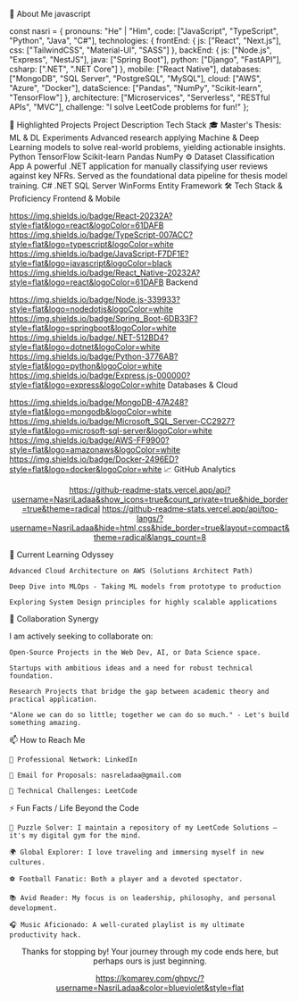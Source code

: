 🧠 About Me
javascript

const nasri = {
  pronouns: "He" | "Him",
  code: ["JavaScript", "TypeScript", "Python", "Java", "C#"],
  technologies: {
    frontEnd: {
      js: ["React", "Next.js"],
      css: ["TailwindCSS", "Material-UI", "SASS"]
    },
    backEnd: {
      js: ["Node.js", "Express", "NestJS"],
      java: ["Spring Boot"],
      python: ["Django", "FastAPI"],
      csharp: [".NET", ".NET Core"]
    },
    mobile: ["React Native"],
    databases: ["MongoDB", "SQL Server", "PostgreSQL", "MySQL"],
    cloud: ["AWS", "Azure", "Docker"],
    dataScience: ["Pandas", "NumPy", "Scikit-learn", "TensorFlow"]
  },
  architecture: ["Microservices", "Serverless", "RESTful APIs", "MVC"],
  challenge: "I solve LeetCode problems for fun!"
};

🚀 Highlighted Projects
Project	Description	Tech Stack
🎓 Master's Thesis: ML & DL Experiments	Advanced research applying Machine & Deep Learning models to solve real-world problems, yielding actionable insights.	Python TensorFlow Scikit-learn Pandas NumPy
⚙️ Dataset Classification App	A powerful .NET application for manually classifying user reviews against key NFRs. Served as the foundational data pipeline for thesis model training.	C# .NET SQL Server WinForms Entity Framework
🛠️ Tech Stack & Proficiency
Frontend & Mobile

https://img.shields.io/badge/React-20232A?style=flat&logo=react&logoColor=61DAFB
https://img.shields.io/badge/TypeScript-007ACC?style=flat&logo=typescript&logoColor=white
https://img.shields.io/badge/JavaScript-F7DF1E?style=flat&logo=javascript&logoColor=black
https://img.shields.io/badge/React_Native-20232A?style=flat&logo=react&logoColor=61DAFB
Backend

https://img.shields.io/badge/Node.js-339933?style=flat&logo=nodedotjs&logoColor=white
https://img.shields.io/badge/Spring_Boot-6DB33F?style=flat&logo=springboot&logoColor=white
https://img.shields.io/badge/.NET-512BD4?style=flat&logo=dotnet&logoColor=white
https://img.shields.io/badge/Python-3776AB?style=flat&logo=python&logoColor=white
https://img.shields.io/badge/Express.js-000000?style=flat&logo=express&logoColor=white
Databases & Cloud

https://img.shields.io/badge/MongoDB-47A248?style=flat&logo=mongodb&logoColor=white
https://img.shields.io/badge/Microsoft_SQL_Server-CC2927?style=flat&logo=microsoft-sql-server&logoColor=white
https://img.shields.io/badge/AWS-FF9900?style=flat&logo=amazonaws&logoColor=white
https://img.shields.io/badge/Docker-2496ED?style=flat&logo=docker&logoColor=white
📈 GitHub Analytics
<div align="center">

https://github-readme-stats.vercel.app/api?username=NasriLadaa&show_icons=true&count_private=true&hide_border=true&theme=radical
https://github-readme-stats.vercel.app/api/top-langs/?username=NasriLadaa&hide=html,css&hide_border=true&layout=compact&theme=radical&langs_count=8
</div>
🌱 Current Learning Odyssey

    Advanced Cloud Architecture on AWS (Solutions Architect Path)

    Deep Dive into MLOps - Taking ML models from prototype to production

    Exploring System Design principles for highly scalable applications

👯 Collaboration Synergy

I am actively seeking to collaborate on:

    Open-Source Projects in the Web Dev, AI, or Data Science space.

    Startups with ambitious ideas and a need for robust technical foundation.

    Research Projects that bridge the gap between academic theory and practical application.

    "Alone we can do so little; together we can do so much." - Let's build something amazing.

📫 How to Reach Me

    💼 Professional Network: LinkedIn

    📧 Email for Proposals: nasreladaa@gmail.com

    🧠 Technical Challenges: LeetCode

⚡ Fun Facts / Life Beyond the Code

    🧩 Puzzle Solver: I maintain a repository of my LeetCode Solutions – it's my digital gym for the mind.

    🌍 Global Explorer: I love traveling and immersing myself in new cultures.

    ⚽ Football Fanatic: Both a player and a devoted spectator.

    📚 Avid Reader: My focus is on leadership, philosophy, and personal development.

    🎧 Music Aficionado: A well-curated playlist is my ultimate productivity hack.

<div align="center">
Thanks for stopping by! Your journey through my code ends here, but perhaps ours is just beginning.

https://komarev.com/ghpvc/?username=NasriLadaa&color=blueviolet&style=flat
</div>
